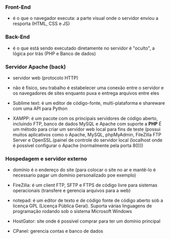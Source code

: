 ### Front-End

- é o que o navegador executa: a parte visual
    onde o servidor enviou a resporta
(HTML, CSS e JS)

### Back-End

- é o que está sendo executado diretamente no servidor
    é "oculto", a lógica por trás
(PHP e Banco de dados)

### Servidor Apache (back)

- servidor web (protocolo HTTP)

- não é físico, seu trabalho é estabelecer uma conexão entre o servidor e os navegadores de sites enquanto puxa e entrega arquivos entre eles

- Sublime text: é um editor de código-fonte, multi-plataforma e shareware com uma API para Python

- XAMPP:  é um pacote com os principais servidores de código aberto, incluindo FTP, banco de dados MySQL e Apache com suporte a **PHP** É um método para criar um servidor web local para fins de teste (possui muitos aplicativos como o Apache, MySQL, phpMyAdmin, FileZilla FTP Server e OpenSSL.(painel de controle do servidor local (localhost onde é possível configurar o Apache (normalmente pela porta 80)))

### Hospedagem e servidor externo

- domínio é o endereço do site (para colocar o site no ar e mantê-lo é necessario pagar um domínio personalizado poe exemplo)

- FireZilla: é um client FTP, SFTP e FTPS de código livre para sistemas operacionais (transfere e gerencia arquivos para a web)

- notepad: é um editor de texto e de código fonte de código aberto sob a licença GPL (Licença Pública Geral). Suporta várias linguagens de programação rodando sob o sistema Microsoft Windows

- HostGator: site onde é possivel comprar para ter um domínio principal

- CPanel: gerencia contas e banco de dados
